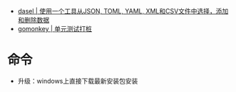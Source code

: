 - [dasel | 使用一个工具从JSON, TOML, YAML, XML和CSV文件中选择，添加和删除数据](https://github.com/TomWright/dasel)
- [gomonkey | 单元测试打桩](https://github.com/agiledragon/gomonkey)

# 命令
- 升级：windows上直接下载最新安装包安装
